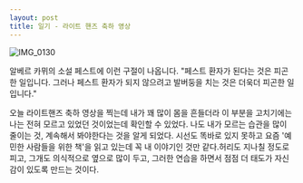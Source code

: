 ```yaml
---
layout: post
title: 일기 - 라이트 핸즈 축하 영상
---
```


![IMG_0130](https://user-images.githubusercontent.com/50545088/107963347-63f60f80-6feb-11eb-8911-ff23baa0f2db.jpeg)


알베르 카뮈의 소설 페스트에 이런 구절이 나옵니다. "페스트 환자가 된다는 것은 피곤한 일입니다. 그러나 페스트 환자가 되지 않으려고 발버둥을 치는 것은 더욱더 피곤한 일입니다."

오늘 라이트핸즈 축하 영상을 찍는데 내가 꽤 많이 몸을 흔들더라 이 부분을 고치기에는 나는 전혀 모르고 있었던 것이었는데 확인할 수 있었다. 나도 내가 모르는 습관을 많이 줄이는 것, 계속해서 봐야한다는 것을 알게 되었다. 시선도 똑바로 있지 못하고 요즘 '예민한 사람들을 위한 책'을 읽고 있는데 꼭 내 이야기인 것만 같다.허리도 지나칠 정도로 피고, 그개도 의식적으로 옆으로 많이 두고, 그러한 연습을 하면서 점점 더 태도가 자신감이 있도록 만드는 것이다.